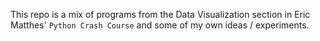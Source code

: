 This repo is a mix of programs from the Data Visualization section in Eric Matthes' `Python Crash Course` and some of my own ideas / experiments.
